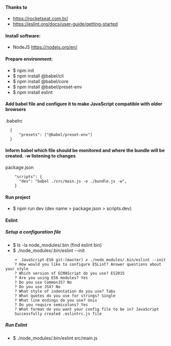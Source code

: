 #### Thanks to
  - https://rocketseat.com.br/
  - https://eslint.org/docs/user-guide/getting-started


#### Install software:
  - NodeJS https://nodejs.org/en/


#### Prepare environment:
  - $ npm init
  - $ npm install @babel/cli
  - $ npm install @babel/core
  - $ npm install @babel/preset-env
  - $ npm install eslint


#### Add babel file and configure it to make JavaScript compatible with older browsers
  .babelrc
```
  {
      "presets": ["@babel/preset-env"]
  }
```


#### Inform babel which file should be monitored and where the bundle will be created. -w listening to changes
  package.json
```
    "scripts": {
      "dev": "babel ./src/main.js -o ./bundle.js -w",
    }
```


#### Run project
  - $ npm run dev (dev name > package.json > scripts.dev)


#### Eslint

##### Setup a configuration file
  - $ ls -la node_modules/.bin (find eslint bin)
  - $ ./node_modules/.bin/eslint --init
```
    ➜  JavaScript-ES6 git:(master) ✗ ./node_modules/.bin/eslint --init
    ? How would you like to configure ESLint? Answer questions about your style
    ? Which version of ECMAScript do you use? ES2015
    ? Are you using ES6 modules? Yes
    ? Do you use CommonJS? No
    ? Do you use JSX? No
    ? What style of indentation do you use? Tabs
    ? What quotes do you use for strings? Single
    ? What line endings do you use? Unix
    ? Do you require semicolons? Yes
    ? What format do you want your config file to be in? JavaScript
    Successfully created .eslintrc.js file
```

##### Run Eslint
  - $ ./node_modules/.bin/eslint src/main.js

